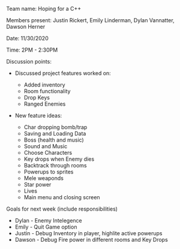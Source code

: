 Team name: Hoping for a C++

Members present: Justin Rickert, Emily Linderman, Dylan Vannatter, Dawson Herner

Date: 11/30/2020

Time: 2PM - 2:30PM

Discussion points:

* Discussed project features worked on:
  - Added inventory 
  - Room functionality
  - Drop Keys
  - Ranged Enemies

* New feature ideas:
  - Char dropping bomb/trap
  - Saving and Loading Data
  - Boss (health and music)
  - Sound and Music
  - Choose Characters
  - Key drops when Enemy dies
  - Backtrack through rooms
  - Powerups to sprites
  - Mele weaponds
  - Star power
  - Lives
  - Main menu and closing screen

Goals for next week (include responsibilities)
 * Dylan - Enemy Intelegence
 * Emily - Quit Game option
 * Justin - Debug Inventory in player, highlite active powerups
 * Dawson - Debug Fire power in different rooms and Key Drops

